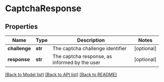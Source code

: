 # CaptchaResponse

## Properties
Name | Type | Description | Notes
------------ | ------------- | ------------- | -------------
**challenge** | **str** | The captcha challenge identifier | [optional] 
**response** | **str** | The captcha response, as informed by the user | [optional] 

[[Back to Model list]](../README.md#documentation-for-models) [[Back to API list]](../README.md#documentation-for-api-endpoints) [[Back to README]](../README.md)


